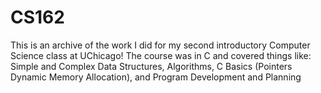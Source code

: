 # CS162
This is an archive of the work I did for my second introductory Computer Science class at UChicago!
The course was in C and covered things like:
Simple and Complex Data Structures,
Algorithms,
C Basics
  (Pointers
  Dynamic Memory Allocation), and
Program Development and Planning
